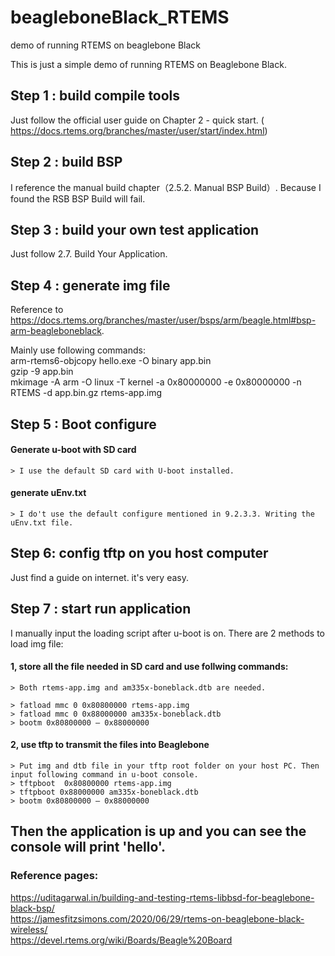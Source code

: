 # beagleboneBlack_RTEMS
demo of running RTEMS on beaglebone Black

This is just a simple demo of running RTEMS on Beaglebone Black.   

## Step 1 : build compile tools 
Just follow the official user guide on Chapter 2 - quick start. ( https://docs.rtems.org/branches/master/user/start/index.html)

## Step 2 : build BSP
I reference the manual build chapter（2.5.2. Manual BSP Build）.   Because I found the RSB BSP Build will fail.

## Step 3 : build your own test application
Just follow 2.7. Build Your Application.

## Step 4 : generate img file 
Reference to https://docs.rtems.org/branches/master/user/bsps/arm/beagle.html#bsp-arm-beagleboneblack. 

Mainly use following commands:  
arm-rtems6-objcopy hello.exe -O binary app.bin  
gzip -9 app.bin  
mkimage -A arm -O linux -T kernel -a 0x80000000 -e 0x80000000 -n RTEMS -d app.bin.gz rtems-app.img  

## Step 5 : Boot configure
#### Generate u-boot with SD card 
    > I use the default SD card with U-boot installed.

#### generate uEnv.txt
    > I do't use the default configure mentioned in 9.2.3.3. Writing the uEnv.txt file.

## Step 6: config tftp on you host computer
Just find a guide on internet. it's very easy.

## Step 7 : start run application
I manually input the loading script after u-boot is on.
There are 2 methods to load img file:
 #### 1, store all the file needed in SD card and use follwing commands:

    > Both rtems-app.img and am335x-boneblack.dtb are needed.

    > fatload mmc 0 0x80800000 rtems-app.img  
    > fatload mmc 0 0x88000000 am335x-boneblack.dtb  
    > bootm 0x80800000 – 0x88000000  

#### 2, use tftp to transmit the files into Beaglebone
    > Put img and dtb file in your tftp root folder on your host PC. Then input following command in u-boot console.
    > tftpboot  0x80800000 rtems-app.img  
    > tftpboot 0x88000000 am335x-boneblack.dtb  
    > bootm 0x80800000 – 0x88000000  
    
    


## Then the application is up and you can see the console will print 'hello'.
### Reference pages:
https://uditagarwal.in/building-and-testing-rtems-libbsd-for-beaglebone-black-bsp/  
https://jamesfitzsimons.com/2020/06/29/rtems-on-beaglebone-black-wireless/  
https://devel.rtems.org/wiki/Boards/Beagle%20Board

